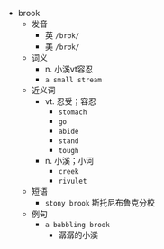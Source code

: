 - brook
  - 发音
    - 英 `/brʊk/`
    - 美 `/brʊk/`
  - 词义
    - n. 小溪vt容忍
    - `a small stream`
  - 近义词
    - vt. 忍受；容忍
      - `stomach`
      - `go`
      - `abide`
      - `stand`
      - `tough`
    - n. 小溪；小河
      - `creek`
      - `rivulet`
  - 短语
    - `stony brook` 斯托尼布鲁克分校 
  - 例句
    - `a babbling brook`
      - 潺潺的小溪

